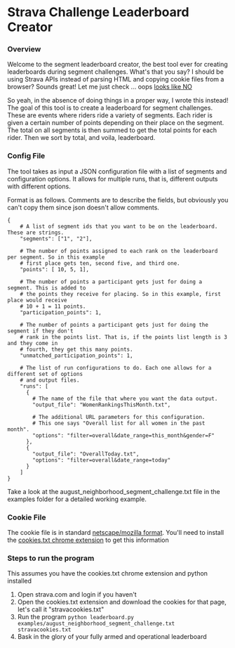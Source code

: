 # Strava Challenge Leaderboard Creator

### Overview

Welcome to the segment leaderboard creator, the best tool ever for creating leaderboards during segment challenges. What's that you say? I should be using Strava APIs instead of parsing HTML and copying cookie files from a browser? Sounds great! Let me just check ... oops [looks like NO](https://www.dcrainmaker.com/2020/05/strava-cuts-off-leaderboard-for-free-users-reduces-3rd-party-apps-for-all-and-more.html)

So yeah, in the absence of doing things in a proper way, I wrote this instead! The goal of this tool is to create a leaderboard for segment challenges. These are events where riders ride a variety of segments. Each rider is given a certain number of points depending on their place on the segment. The total on all segments is then summed to get the total points for each rider. Then we sort by total, and voila, leaderboard. 

### Config File

The tool takes as input a JSON configuration file with a list of segments and configuration options. It allows for multiple runs, that is, different outputs with different options. 

Format is as follows. Comments are to describe the fields, but obviously you can't copy them since json doesn't allow comments.

~~~~
{
    # A list of segment ids that you want to be on the leaderboard. These are strings.
    "segments": ["1", "2"],

    # The number of points assigned to each rank on the leaderboard per segment. So in this example
    # first place gets ten, second five, and third one.
    "points": [ 10, 5, 1],

    # The number of points a participant gets just for doing a segment. This is added to 
    # the points they receive for placing. So in this example, first place would receive 
    # 10 + 1 = 11 points.
    "participation_points": 1,

    # The number of points a participant gets just for doing the segment if they don't 
    # rank in the points list. That is, if the points list length is 3 and they come in
    # fourth, they get this many points. 
    "unmatched_participation_points": 1,

    # The list of run configurations to do. Each one allows for a different set of options
    # and output files.
    "runs": [
      {
        # The name of the file that where you want the data output.
        "output_file": "WomenRankingsThisMonth.txt",
      
        # The additional URL parameters for this configuration. 
        # This one says "Overall list for all women in the past month".
        "options": "filter=overall&date_range=this_month&gender=F"
      },
      {
        "output_file": "OverallToday.txt",
        "options": "filter=overall&date_range=today"
      }
    ]
}
~~~~

Take a look at the august_neighborhood_segment_challenge.txt file in the examples folder for a detailed working example.

### Cookie File

The cookie file is in standard [netscape/mozilla format](https://xiix.wordpress.com/2006/03/23/mozillafirefox-cookie-format/). You'll need to install the [cookies.txt chrome extension](https://chrome.google.com/webstore/detail/cookiestxt/njabckikapfpffapmjgojcnbfjonfjfg?hl=en) to get this information

### Steps to run the program

This assumes you have the cookies.txt chrome extension and python installed

1. Open strava.com and login if you haven't
2. Open the cookies.txt extension and download the cookies for that page, let's call it "stravacookies.txt"
3. Run the program `python leaderboard.py examples/august_neighborhood_segment_challenge.txt stravacookies.txt`
4. Bask in the glory of your fully armed and operational leaderboard



